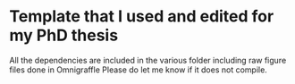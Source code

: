 # Template that I used and edited for my PhD thesis

All the dependencies are included in the various folder including raw figure files done in Omnigraffle
Please do let me know if it does not compile.
